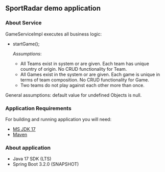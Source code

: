 ## SportRadar demo application

### About Service
GameServiceImpl executes all business logic:
- startGame();

    _Assumptions_:
    - All Teams exist in system or are given. Each team has unique country of origin. No CRUD functionality for Team.
    - All Games exist in the system or are given. Each game is unique in terms of team composition. No CRUD functionality for Game.
    - Two teams do not play against each other more than once.

General assumptions:
  default value for undefined Objects is null.


### Application Requirements
For building and running application you will need: 
- [MS JDK 17](https://learn.microsoft.com/en-us/java/openjdk/download#openjdk-17)
- [Maven](https://maven.apache.org/guides/index.html)

### About application
- Java 17 SDK (LTS)
- Spring Boot 3.2.0 (SNAPSHOT)